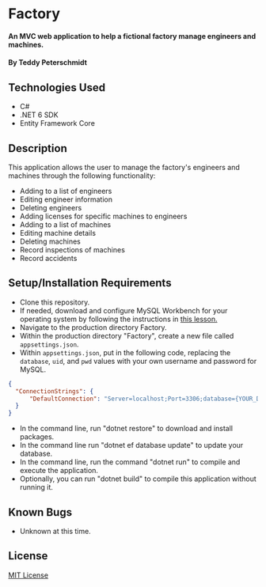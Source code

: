 # Factory

####  An MVC web application to help a fictional factory manage engineers and machines.

#### By Teddy Peterschmidt

## Technologies Used

* C#
* .NET 6 SDK
* Entity Framework Core

## Description

This application allows the user to manage the factory's engineers and machines through the following functionality: 
* Adding to a list of engineers 
* Editing engineer information
* Deleting engineers
* Adding licenses for specific machines to engineers
* Adding to a list of machines
* Editing machine details
* Deleting machines
* Record inspections of machines
* Record accidents 

## Setup/Installation Requirements

* Clone this repository.
* If needed, download and configure MySQL Workbench for your operating system by following the instructions in [this lesson.](https://full-time.learnhowtoprogram.com/c-and-net/getting-started-with-c/installing-and-configuring-mysql) 
* Navigate to the production directory Factory.
* Within the production directory "Factory", create a new file called `appsettings.json`.
* Within `appsettings.json`, put in the following code, replacing the `database`, `uid`, and `pwd` values with your own username and password for MySQL.
```json 
{
  "ConnectionStrings": {
      "DefaultConnection": "Server=localhost;Port=3306;database={YOUR_DATABASE_NAME_HERE};uid=[YOUR-USERNAME-HERE];pwd=[YOUR-PASSWORD-HERE];"
  }
}
```
* In the command line, run "dotnet restore" to download and install packages.
* In the command line run "dotnet ef database update" to update your database.
* In the command line, run the command "dotnet run" to compile and execute the application.
* Optionally, you can run "dotnet build" to compile this application without running it.

## Known Bugs

* Unknown at this time.

## License

[MIT License](./LICENSE)